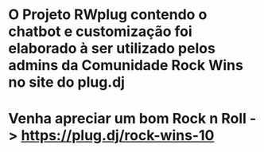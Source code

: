# O Projeto RWplug contendo o chatbot e customização foi elaborado à ser utilizado pelos admins da Comunidade Rock Wins no site do plug.dj
# Venha apreciar um bom Rock n Roll -> https://plug.dj/rock-wins-10
